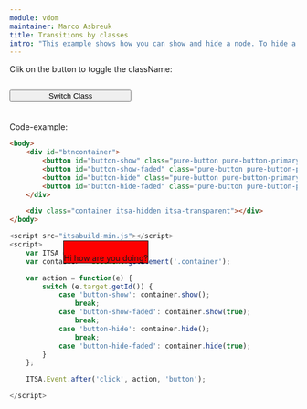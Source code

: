 ```yaml
---
module: vdom
maintainer: Marco Asbreuk
title: Transitions by classes
intro: "This example shows how you can show and hide a node. To hide a node on startup, you must add the 'itsa-hidden' as well as hide the element initially through node.hide(). The latter is needed to be able to call node.show(true) on the initial hidden Node. Without initially hided by JS, there won't be a fade-effect for the first time the node gets visible."
---
```


<style type="text/css">
    #btncontainer {
        margin: 2em 0;
        min-height: 2em;
    }
    #btncontainer button {
        margin-top: 0.5em;
        min-width: 16em;
        display: block;
    }
    .container {
        background-color: #F00;
        text-align: center;
        margin: 2em 0;
        padding-top: 1.5em;
/*
        height: 100px;
        width: 100px;
*/
        border: solid 1px #000;
        position: absolute;
        top: 32em;
        left: 23em;
        z-index: 1;
        -webkit-transition: all 1s;
        -moz-transition: all 1s;
        -ms-transition: all 1s;
        -o-transition: all 1s;
        transition: all 1s;
    }
    .container.blue {
        background-color: #00F;
        height: 500px;
        width: 500px;
    }
    .container.big {
        height: 500px;
        width: 500px;
    }
    .body-content.module p.spaced {
        margin-top: 4em;
    }
</style>

Clik on the button to toggle the className:

<div id="btncontainer">
    <button id="button-show" class="pure-button pure-button-primary pure-button-bordered">Switch Class</button>
</div>

<div class="container">Hi how are you doing?</div>

<p class="spaced">Code-example:</p>

```html
<body>
    <div id="btncontainer">
        <button id="button-show" class="pure-button pure-button-primary pure-button-bordered">Show Node</button>
        <button id="button-show-faded" class="pure-button pure-button-primary pure-button-bordered">Show Node faded</button>
        <button id="button-hide" class="pure-button pure-button-primary pure-button-bordered">Hide Node</button>
        <button id="button-hide-faded" class="pure-button pure-button-primary pure-button-bordered">Hide Node faded</button>
    </div>

    <div class="container itsa-hidden itsa-transparent"></div>
</body>
```

```js
<script src="itsabuild-min.js"></script>
<script>
    var ITSA = require('itsa');
    var container = document.getElement('.container');

    var action = function(e) {
        switch (e.target.getId()) {
            case 'button-show': container.show();
                break;
            case 'button-show-faded': container.show(true);
                break;
            case 'button-hide': container.hide();
                break;
            case 'button-hide-faded': container.hide(true);
        }
    };

    ITSA.Event.after('click', action, 'button');

</script>
```

<script src="../../dist/itsabuild.js"></script>
<script>
    var ITSA = require('itsa');
    var container = document.getElement('.container');

    var action = function(e) {
        container.toggleClass('blue', true, true).then(
        // container.toggleClass(['blue', 'big'], false, true).then(
            function() {
                console.info('fulfilled');
            }
        ).catch(
            function(err) {
                console.info('rejected: '+err);
            }
        );
    };

    ITSA.Event.after('click', action, 'button');
</script>
